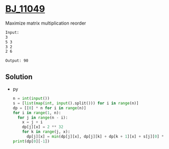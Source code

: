 # [BJ_11049](https://acmicpc.net/problem/11049)

Maximize matrix multiplication reorder

```txt
Input:
3
5 3
3 2
2 6

Output: 90
```

## Solution

* py

  ```py
  n = int(input())
  s = [list(map(int, input().split())) for i in range(n)]
  dp = [[0] * n for i in range(n)]
  for i in range(1, n):
    for j in range(n - i):
      x = j + i
      dp[j][x] = 2 ** 32
      for k in range(j, x):
        dp[j][x] = min(dp[j][x], dp[j][k] + dp[k + 1][x] + s[j][0] * s[k][1] * s[x][1])
  print(dp[0][-1])
  ```
